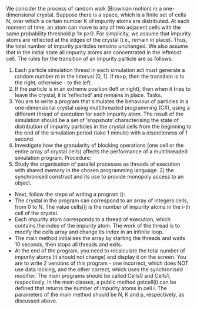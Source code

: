 We consider the process of random walk (Brownian motion) in a one-dimensional crystal. Suppose there is a space, which is a finite set of cells N, over which a certain number K of impurity atoms are distributed. At each moment of time, an atom can move to any of two adjacent cells with the same probability threshold p 1≥ р≥0. 
For simplicity, we assume that impurity atoms are reflected at the edges of the crystal (i.e., remain in place). Thus, the total number of impurity particles remains unchanged. We also assume that in the initial state all impurity atoms are concentrated in the leftmost cell. 
The rules for the transition of an impurity particle are as follows:
1.	Each particle simulation thread in each simulation act must generate a random number m in the interval [0, 1]. If m>p, then the transition is to the right, otherwise - to the left.
2.	If the particle is in an extreme position (left or right), then when it tries to leave the crystal, it is ‘reflected’ and remains in place.
Tasks.
1.	You are to write a program that simulates the behaviour of particles in a one-dimensional crystal using multithreaded programming (C#), using a different thread of execution for each impurity atom. The result of the simulation should be a set of ‘snapshots’ characterising the state of distribution of impurity particles in the crystal cells from the beginning to the end of the simulation period (take 1 minute) with a discreteness of 1 second.
2.	Investigate how the granularity of blocking operations (one cell or the entire array of crystal cells) affects the performance of a multithreaded simulation program. 
Procedure:
1.	Study the organisation of parallel processes as threads of execution with shared memory in the chosen programming language. 2) the synchronised construct and its use to provide monopoly access to an object.
- Next, follow the steps of writing a program ():
- The crystal in the program can correspond to an array of integers cells, from 0 to N. The value cells[i] is the number of impurity atoms in the i-th cell of the crystal. 
- Each impurity atom corresponds to a thread of execution, which contains the index of the impurity atom. The work of the thread is to modify the cells array and change its index in an infinite loop. 
- The main method initialises the array by starting the threads and waits 10 seconds, then stops all threads and exits. 
- At the end of the program, you need to recalculate the total number of impurity atoms (it should not change) and display it on the screen.
You are to write 2 versions of this program - one incorrect, which does NOT use data locking, and the other correct, which uses the synchronised modifier. 
The main programs should be called Cells0 and Cells1, respectively. 
In the main classes, a public method getcell(i) can be defined that returns the number of impurity atoms in cell i. 
The parameters of the main method should be N, K and p, respectively, as discussed above.  
